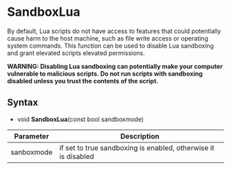 # SandboxLua

By default, Lua scripts do not have access to features that could potentially cause harm to the host machine, such as file write access or operating system commands. This function can be used to disable Lua sandboxing and grant elevated scripts elevated permissions.

**WARNING: Disabling Lua sandboxing can potentially make your computer vulnerable to malicious scripts. Do not run scripts with sandboxing disabled unless you trust the contents of the script.**

## Syntax

- void **SandboxLua**(const bool sandboxmode)

| Parameter | Description |
|---|---|
|sanboxmode| if set to true sandboxing is enabled, otherwise it is disabled |

